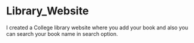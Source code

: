 # Library_Website
I created a College library website where you add your book and also you can search your book name in search option.
<br>
